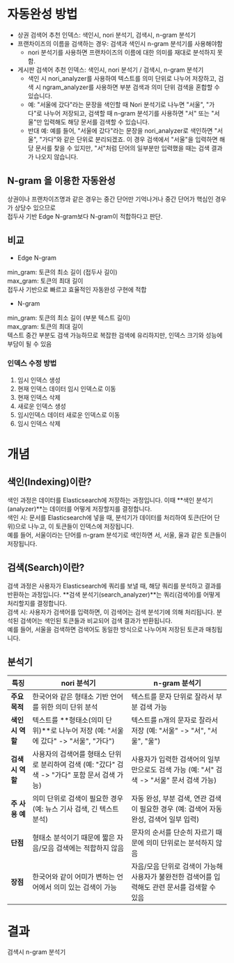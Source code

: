 # 자동완성 방법
- 상권 검색어 추천 인덱스: 색인시, nori 분석기, 검색시, n-gram 분석기
- 프랜차이즈의 이름을 검색하는 경우: 검색과 색인시 n-gram 분석기를 사용해야함
  - nori 분석기를 사용하면 프랜차이즈의 이름에 대한 의미를 재대로 분석하지 못함.
- 게시판 검색어 추천 인덱스: 색인시, nori 분석기 / 검색시, n-gram 분석기
  - 색인 시 nori_analyzer를 사용하여 텍스트를 의미 단위로 나누어 저장하고, 검색 시 ngram_analyzer를 사용하면 부분 검색과 의미 단위 검색을 혼합할 수 있습니다.
  - 예: "서울에 갔다"라는 문장을 색인할 때 Nori 분석기로 나누면 "서울", "가다"로 나누어 저장되고, 검색할 때 n-gram 분석기를 사용하면 "서" 또는 "서울"만 입력해도 해당 문서를 검색할 수 있습니다.
  - 반대 예:  예를 들어, "서울에 갔다"라는 문장을 nori_analyzer로 색인하면 "서울", "가다"와 같은 단위로 분리되겠죠. 이 경우 검색에서 "서울"을 입력하면 해당 문서를 찾을 수 있지만, "서"처럼 단어의 일부분만 입력했을 때는 검색 결과가 나오지 않습니다.
## N-gram 을 이용한 자동완성

상권이나 프랜차이즈명과 같은 경우는 중간 단어만 기억나거나 중간 단어가 핵심인 경우가 상당수 있으므로   
접두사 기반 Edge N-gram보다 N-gram이 적합하다고 판단.


## 비교
- Edge N-gram

min_gram: 토큰의 최소 길이 (접두사 길이)  
max_gram: 토큰의 최대 길이  
접두사 기반으로 빠르고 효율적인 자동완성 구현에 적합

- N-gram

min_gram: 토큰의 최소 길이 (부분 텍스트 길이)  
max_gram: 토큰의 최대 길이  
텍스트 중간 부분도 검색 가능하므로 복잡한 검색에 유리하지만, 인덱스 크기와 성능에 부담이 될 수 있음



### 인덱스 수정 방법
1. 임시 인덱스 생성
2. 현재 인덱스 데이터 임시 인덱스로 이동
3. 현재 인덱스 삭제
4. 새로운 인덱스 생성
5. 임시인덱스 데이터 새로운 인덱스로 이동
6. 임시 인덱스 삭제

# 개념
## 색인(Indexing)이란?
색인 과정은 데이터를 Elasticsearch에 저장하는 과정입니다. 이때 **색인 분석기(analyzer)**는 데이터를 어떻게 저장할지를 결정합니다.  
색인 시: 문서를 Elasticsearch에 넣을 때, 분석기가 데이터를 처리하여 토큰(단어 단위)으로 나누고, 이 토큰들이 인덱스에 저장됩니다.  
예를 들어, 서울이라는 단어를 n-gram 분석기로 색인하면 서, 서울, 울과 같은 토큰들이 저장됩니다.

## 검색(Search)이란?
검색 과정은 사용자가 Elasticsearch에 쿼리를 보낼 때, 해당 쿼리를 분석하고 결과를 반환하는 과정입니다. **검색 분석기(search_analyzer)**는 쿼리(검색어)를 어떻게 처리할지를 결정합니다.  
검색 시: 사용자가 검색어를 입력하면, 이 검색어는 검색 분석기에 의해 처리됩니다. 분석된 검색어는 색인된 토큰들과 비교되어 검색 결과가 반환됩니다.  
예를 들어, 서울을 검색하면 검색어도 동일한 방식으로 나누어져 저장된 토큰과 매칭됩니다.

## 분석기
| **특징**              | **nori 분석기**                                                                                       | **n-gram 분석기**                                                                                 |
|-----------------------|-------------------------------------------------------------------------------------------------------|--------------------------------------------------------------------------------------------------|
| **주요 목적**          | 한국어와 같은 형태소 기반 언어를 위한 의미 단위 분석                                                   | 텍스트를 문자 단위로 잘라서 부분 검색 가능                                                       |
| **색인 시 역할**       | 텍스트를 **형태소(의미 단위)**로 나누어 저장 (예: "서울에 갔다" -> "서울", "가다")                     | 텍스트를 n개의 문자로 잘라서 저장 (예: "서울" -> "서", "서울", "울")                              |
| **검색 시 역할**       | 사용자의 검색어를 형태소 단위로 분리하여 검색 (예: "갔다" 검색 -> "가다" 포함 문서 검색 가능)            | 사용자가 입력한 검색어의 일부만으로도 검색 가능 (예: "서" 검색 -> "서울" 문서 검색 가능)           |
| **주 사용 예**         | 의미 단위로 검색이 필요한 경우 (예: 뉴스 기사 검색, 긴 텍스트 분석)                                    | 자동 완성, 부분 검색, 연관 검색이 필요한 경우 (예: 검색어 자동완성, 검색어 일부 입력)              |
| **단점**               | 형태소 분석이기 때문에 짧은 자음/모음 검색에는 적합하지 않음                                           | 문자의 순서를 단순히 자르기 때문에 의미 단위로는 분석하지 않음                                  |
| **장점**               | 한국어와 같이 어미가 변하는 언어에서 의미 있는 검색이 가능                                              | 자음/모음 단위로 검색이 가능해 사용자가 불완전한 검색어를 입력해도 관련 문서를 검색할 수 있음     |

# 결과
검색시 n-gram 분석기
